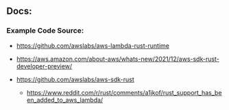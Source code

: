 ## Docs: 
 ### Example Code Source: 
 - https://github.com/awslabs/aws-lambda-rust-runtime

 - https://aws.amazon.com/about-aws/whats-new/2021/12/aws-sdk-rust-developer-preview/
 - https://github.com/awslabs/aws-sdk-rust
    - https://www.reddit.com/r/rust/comments/a1jkof/rust_support_has_been_added_to_aws_lambda/